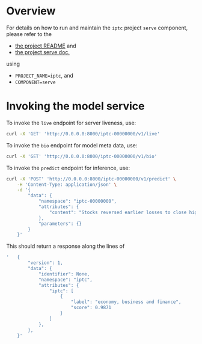 # Overview

For details on how to run and maintain the `iptc` project `serve` component, please refer
to the
- [the project README](../README.md) and
- [the project serve doc.](../../../docs/04_serve.md)

using

- `PROJECT_NAME=iptc`, and
- `COMPONENT=serve`

# Invoking the model service

To invoke the `live` endpoint for server liveness, use:

```bash
curl -X 'GET' 'http://0.0.0.0:8000/iptc-00000000/v1/live'
```

To invoke the `bio` endpoint for model meta data, use:

```bash
curl -X 'GET' 'http://0.0.0.0:8000/iptc-00000000/v1/bio'
```

To invoke the `predict` endpoint for inference, use:

```bash
curl -X 'POST' 'http://0.0.0.0:8000/iptc-00000000/v1/predict' \
    -H 'Content-Type: application/json' \
    -d '{
        "data": {
            "namespace": "iptc-00000000",
            "attributes": {
                "content": "Stocks reversed earlier losses to close higher despite rising oil prices that followed the attack by Hamas on Israel over the weekend. Dovish comments by Federal Reserve officials boosted the three major indexes. The Dow Jones Industrial Average added nearly 200 points."
            },
            "parameters": {}
        }
    }'
```

This should return a response along the lines of
```bash
'   {
        "version": 1,
        "data": {
            "identifier": None,
            "namespace": "iptc",
            "attributes": {
                "iptc": [
                    {
                        "label": "economy, business and finance",
                        "score": 0.9871
                    }
                ]
            },
        },
    }'
```
